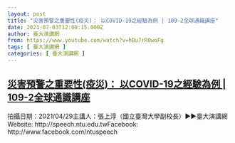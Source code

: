 ```yaml
---
layout: post
title: "災害預警之重要性(疫災)： 以COVID-19之經驗為例 | 109-2全球通識講座"
date: 2021-07-03T12:00:15.000Z
author: 臺大演講網
from: https://www.youtube.com/watch?v=hBu7rR0woFg
tags: [ 臺大演講網 ]
categories: [ 臺大演講網 ]
---
```

<!--1625313615000-->
[災害預警之重要性(疫災)： 以COVID-19之經驗為例 | 109-2全球通識講座](https://www.youtube.com/watch?v=hBu7rR0woFg)
------

<div>
拍攝日期：2021/04/29主講人：張上淳（國立臺灣大學副校長）►►臺大演講網Website: http://speech.ntu.edu.twFacebook: http://www.facebook.com/ntuspeech
</div>
